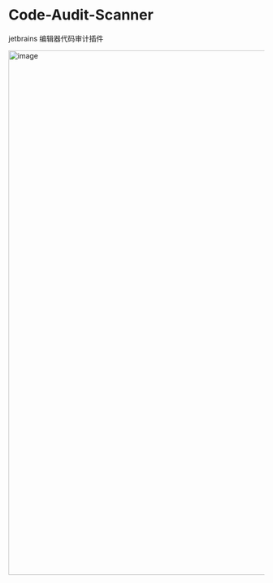 # Code-Audit-Scanner
jetbrains 编辑器代码审计插件

<img width="1764" height="1032" alt="image" src="https://github.com/user-attachments/assets/b05cf504-7748-4fea-aa54-c166e5e2dc65" />
